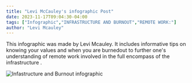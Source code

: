 ```yaml
---
title: "Levi McCauley's infographic Post"
date: 2023-11-17T09:04:30-04:00
tags: ["Infographic","INFRASTRUCTURE AND BURNOUT","REMOTE WORK:"]
author: "Levi Mcauley"
---
```


This infographic was made by Levi Mcauley. It includes  informative tips on knowing your values and when you are burnedout to further one's understanding of remote work  involved in the full encompass of the infrastructure .  

![Infastructure and Burnout infographic](/LeviMcCauley's_infographic.jpg)
